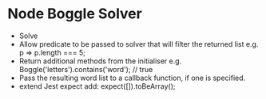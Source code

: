 # Node Boggle Solver

- Solve
- Allow predicate to be passed to solver that will filter the returned list e.g. p => p.length === 5;
- Return additional methods from the initialiser e.g. Boggle('letters').contains('word'); // true
- Pass the resulting word list to a callback function, if one is specified.
- extend Jest expect add: expect([]).toBeArray();
